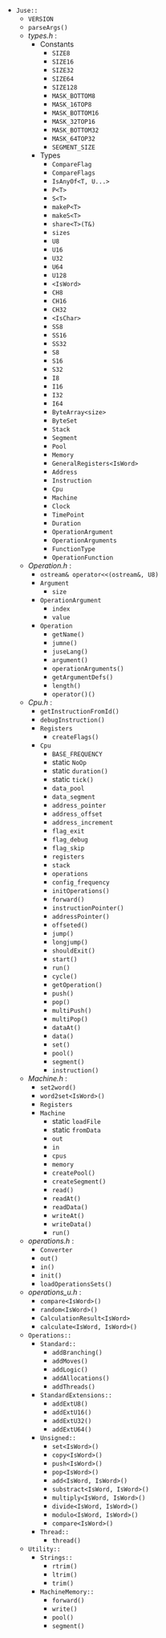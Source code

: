 - `Juse::`
    - `VERSION`
    - `parseArgs()`
    - *types.h* :
        - Constants
            - `SIZE8`
            - `SIZE16`
            - `SIZE32`
            - `SIZE64`
            - `SIZE128`
            - `MASK_BOTTOM8`
            - `MASK_16TOP8`
            - `MASK_BOTTOM16`
            - `MASK_32TOP16`
            - `MASK_BOTTOM32`
            - `MASK_64TOP32`
            - `SEGMENT_SIZE`
        - Types
            - `CompareFlag`
            - `CompareFlags`
            - `IsAnyOf<T, U...>`
            - `P<T>`
            - `S<T>`
            - `makeP<T>`
            - `makeS<T>`
            - `share<T>(T&)`
            - `sizes`
            - `U8`
            - `U16`
            - `U32`
            - `U64`
            - `U128`
            - `<IsWord>`
            - `CH8`
            - `CH16`
            - `CH32`
            - `<IsChar>`
            - `SS8`
            - `SS16`
            - `SS32`
            - `S8`
            - `S16`
            - `S32`
            - `I8`
            - `I16`
            - `I32`
            - `I64`
            - `ByteArray<size>`
            - `ByteSet`
            - `Stack`
            - `Segment`
            - `Pool`
            - `Memory`
            - `GeneralRegisters<IsWord>`
            - `Address`
            - `Instruction`
            - `Cpu`
            - `Machine`
            - `Clock`
            - `TimePoint`
            - `Duration`
            - `OperationArgument`
            - `OperationArguments`
            - `FunctionType`
            - `OperationFunction`
    - *Operation.h* :
        - `ostream& operator<<(ostream&, U8)`
        - `Argument`
            - `size`
        - `OperationArgument`
            - `index`
            - `value`
        - `Operation`
            - `getName()`
            - `jumne()`
            - `juseLang()`
            - `argument()`
            - `operationArguments()`
            - `getArgumentDefs()`
            - `length()`
            - `operator()()`
    - *Cpu.h* :
        - `getInstructionFromId()`
        - `debugInstruction()`
        - `Registers`
            - `createFlags()`
        - `Cpu`
            - `BASE_FREQUENCY`
            - static `NoOp`
            - static `duration()`
            - static `tick()`
            - `data_pool`
            - `data_segment`
            - `address_pointer`
            - `address_offset`
            - `address_increment`
            - `flag_exit`
            - `flag_debug`
            - `flag_skip`
            - `registers`
            - `stack`
            - `operations`
            - `config_frequency`
            - `initOperations()`
            - `forward()`
            - `instructionPointer()`
            - `addressPointer()`
            - `offseted()`
            - `jump()`
            - `longjump()`
            - `shouldExit()`
            - `start()`
            - `run()`
            - `cycle()`
            - `getOperation()`
            - `push()`
            - `pop()`
            - `multiPush()`
            - `multiPop()`
            - `dataAt()`
            - `data()`
            - `set()`
            - `pool()`
            - `segment()`
            - `instruction()`
    - *Machine.h* :
        - `set2word()`
        - `word2set<IsWord>()`
        - `Registers`
        - `Machine`
            - static `loadFile`
            - static `fromData`
            - `out`
            - `in`
            - `cpus`
            - `memory`
            - `createPool()`
            - `createSegment()`
            - `read()`
            - `readAt()`
            - `readData()`
            - `writeAt()`
            - `writeData()`
            - `run()`
    - *operations.h* :
        - `Converter`
        - `out()`
        - `in()`
        - `init()`
        - `loadOperationsSets()`
    - *operations_u.h* :
        - `compare<IsWord>()`
        - `random<IsWord>()`
        - `CalculationResult<IsWord>`
        - `calculate<IsWord, IsWord>()`
    - `Operations::`
        - `Standard::`
            - `addBranching()`
            - `addMoves()`
            - `addLogic()`
            - `addAllocations()`
            - `addThreads()`
        - `StandardExtensions::`
            - `addExtU8()`
            - `addExtU16()`
            - `addExtU32()`
            - `addExtU64()`
        - `Unsigned::`
            - `set<IsWord>()`
            - `copy<IsWord>()`
            - `push<IsWord>()`
            - `pop<IsWord>()`
            - `add<IsWord, IsWord>()`
            - `substract<IsWord, IsWord>()`
            - `multiply<IsWord, IsWord>()`
            - `divide<IsWord, IsWord>()`
            - `modulo<IsWord, IsWord>()`
            - `compare<IsWord>()`
        - `Thread::`
            - `thread()`
    - `Utility::`
        - `Strings::`
            - `rtrim()`
            - `ltrim()`
            - `trim()`
        - `MachineMemory::`
            - `forward()`
            - `write()`
            - `pool()`
            - `segment()`
